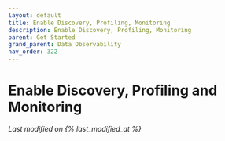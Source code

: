 ```yaml
---
layout: default
title: Enable Discovery, Profiling, Monitoring
description: Enable Discovery, Profiling, Monitoring
parent: Get Started
grand_parent: Data Observability
nav_order: 322
---
```


# Enable Discovery, Profiling and Monitoring
*Last modified on {% last_modified_at %}*